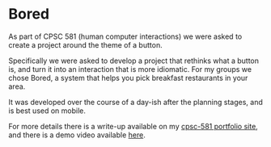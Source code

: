 # Bored

As part of CPSC 581 (human computer interactions) we were asked to create a project around the theme of a button.

Specifically we were asked to develop a project that rethinks what a button is, and turn it into an interaction that is more idiomatic. For my groups we chose Bored, a system that helps you pick breakfast restaurants in your area.

It was developed over the course of a day-ish after the planning stages, and is best used on mobile.

For more details there is a write-up available on my [cpsc-581 portfolio site](https://kieranwood.ca/581-portfolio-site/projects/Bored.html), and there is a demo video available [here](https://www.youtube.com/watch?v=TihQxpczCNM).
